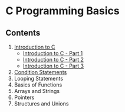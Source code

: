 # C Programming Basics

## Contents

1. [Introduction to C](<Introduction to C>)
   - [Introduction to C - Part 1](<Introduction to C/Intro_to_C(1).md>)
   - [Introduction to C - Part 2](<Introduction to C/Intro_to_C(2).md>)
   - [Introduction to C - Part 3](<Introduction to C/Intro_to_C(3).md>)
2. [Condition Statements](<Condition Statements/condition_statements.md>)
3. Looping Statements
4. Basics of Functions
5. Arrays and Strings
6. Pointers
7. Structures and Unions
